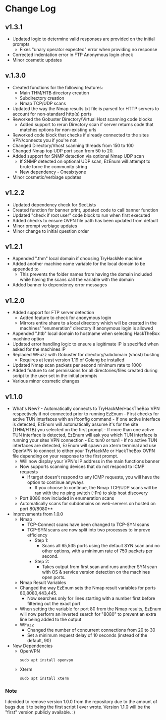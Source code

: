 # Change Log
## v1.3.1
- Updated logic to determine valid responses are provided on the initial prompts
  - Fixes "unary operator expected" error when providing no response
- Corrected indentation error in FTP Anonymous login check
- Minor cosmetic updates
## v.1.3.0
- Created functions for the following features: 
	- Main THM/HTB directory creation
	- Subdirectory creation
	- Nmap TCP/UDP scans
- Updated the way the Nmap results txt file is parsed for HTTP servers to account for non-standard http(s) ports
- Reworked the Gobuster Directory/Virtual Host scanning code blocks
	- Added support to rerun Directory scan if server returns code that matches options for non-existing urls
- Reworked code block that checks if already connected to the sites VPN/connects you if you're not
- Changed Directory/Vhost scanning threads from 150 to 100
- Changed Nmap top UDP port scan from 50 to 20.
- Added support for SNMP detection via optional Nmap UDP scan
	- If SNMP detected on optional UDP scan, EzEnum will attempt to brute force the community string
	- New dependency - Onesixtyone
- Minor cosmetic/verbiage updates
## v1.2.2
- Updated dependency check for SecLists
- Created function for banner print, updated code to call banner function
- Updated "check if root user" code block to run when first executed
- Added checks to ensure OVPN file path has been updated from default
- Minor prompt verbiage updates
- Minor change to initial question order
## v1.2.1
- Appended ".thm" local domain if choosing TryHackMe machine
- Added another machine name variable for the local domain to be appended to
  - This prevents the folder names from having the domain included while having the scans call the variable with the domain
-  Added banner to dependency error messages
## v1.2.0
- Added support for FTP server detection
  - Added feature to check for anonymous login
  - Mirrors entire share to a local directory which will be created in the machines' "enumeration" directory if anonymous login is allowed
- Appended ".htb" local domain to hostname when selecting HackTheBox machine option
- Updated error handling logic to ensure a legitimate IP is specified when asked for the machines IP
- Replaced WFuzz with Gobuster for directory/subdomain (vhost) busting
  - Requires at least version 1.19 of Golang be installed
- Updated Nmap scan packets per second minimum rate to 1000
- Added feature to set permissions for all directories/files created during script to the user set in the initial prompts
- Various minor cosmetic changes
## v1.1.0
- What's New? 
      - Automatically connects to TryHackMe/HackTheBox VPN respectively if not connected prior to running EzEnum
      - First checks for active TUN interfaces with an ifconfig command
      - If one active interface is detected, EzEnum will automatically assume it's for the site (THM/HTB) you selected on the first prompt
      - If more than one active TUN interface is detected, EzEnum will ask you which TUN interface is running your sites VPN connection
          - Ex: tun0 or tun1
      - If no active TUN interfaces are detected, EzEnum will spawn an xterm terminal and use OpenVPN to connect to either your TryHackMe or HackTheBox OVPN file depending on your response to the first prompt.         
  - Will now display your VPN's IP address in the main functions banner
  - Now supports scanning devices that do not respond to ICMP requests
    - If target doesn't respond to any ICMP requests, you will have the option to continue anyways
      - If you choose to continue, the Nmap TCP/UDP scans will be ran with the no ping switch (-Pn) to skip host discovery
  - Port 8080 now included in enumeration scans
  - Automatically scans for subdomains on web-servers on hosted on port 80/8080**
- Improvements from 1.0.0
   - Nmap
      - TCP-Connect scans have been changed to TCP-SYN scans
      - TCP-SYN scans are now split into two processes to improve efficiency
        - Step 1:
          - Scans all 65,535 ports using the default SYN scan and no other options, with a minimum rate of 750 packets per second. 
        - Step 2:
          - Takes output from first scan and runs another SYN scan with OS & service version detection on the machines open ports. 
   - Nmap Result Variables
    - Changed the way EzEnum sets the Nmap result variables for ports 80,8080,443,445. 
      - Now searches only for lines starting with a number first before filtering out the exact port
    - When setting the variable for port 80 from the Nmap results, EzEnum will now perform an inverted search for "8080" to prevent an extra line being added to the output
  - WFuzz
    - Changed the number of concurrent connections from 20 to 30
    - Set a minimum request delay of 10 seconds (instead of the default, 90)
- New Dependencies
  - OpenVPN
    ```
    sudo apt install openvpn
    ```
  - Xterm
    ```
    sudo apt install xterm
    ```
### Note
I decided to remove version 1.0.0 from the repository due to the amount of bugs due it to being the first script I ever wrote. Version 1.1.0 will be the "first" version publicly available. :)
